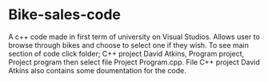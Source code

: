 # Bike-sales-code
A c++ code made in first term of university on Visual Studios. Allows user to browse through bikes and choose to select one if they wish. To see main section of code click folder; C++ project David Atkins, Program project, Project program then select file Project Program.cpp. File C++ project David Atkins also contains some doumentation for the code.
